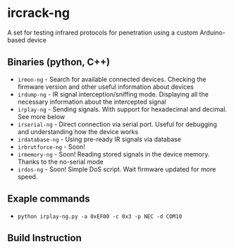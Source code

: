 # ircrack-ng
A set for testing infrared protocols for penetration using a custom Arduino-based device

## Binaries (python, C++)
- ```irmon-ng``` - Search for available connected devices. Checking the firmware version and other useful information about devices
- ```irdump-ng``` - IR signal interception/sniffing mode. Displaying all the necessary information about the intercepted signal
- ```irplay-ng``` - Sending signals. With support for hexadecimal and decimal. See more below
- ```irserial-ng``` - Direct connection via serial port. Useful for debugging and understanding how the device works
- ```irdatabase-ng``` - Using pre-ready IR signals via database
- ```irbrutforce-ng``` - Soon!
- ```irmemory-ng``` - Soon! Reading stored signals in the device memory. Thanks to the no-serial mode
- ```irdos-ng``` - Soon! Simple DoS script. Wait firmware updated for more speed.

## Exaple commands
- ```python irplay-ng.py -a 0xEF00 -c 0x3 -p NEC -d COM10```

## Build Instruction

